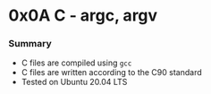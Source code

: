 # 0x0A C - argc, argv

### Summary
* C files are compiled using `gcc `
* C files are written according to the C90 standard
* Tested on Ubuntu 20.04 LTS

